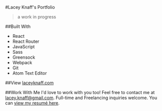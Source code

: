 #Lacey Knaff's Portfolio
>a work in progress

##Built With
* React
* React Router
* JavaScript
* Sass
* Greensock
* Webpack
* Git
* Atom Text Editor

##View
[laceyknaff.com](http://www.laceyknaff.com/)

##Work With Me
I'd love to work with you too! Feel free to contact me at lacey.knaff@gmail.com. Full-time and Freelancing inquiries welcome. You can [view my resumé here](http://www.laceyknaff.com/).
